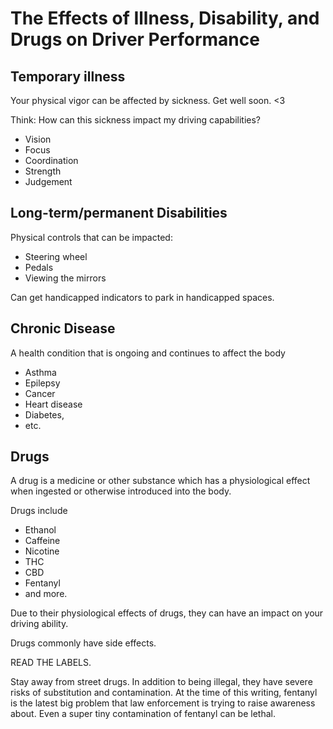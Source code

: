 # The Effects of Illness, Disability, and Drugs on Driver Performance

## Temporary illness

Your physical vigor can be affected by sickness. Get well soon. <3

Think: How can this sickness impact my driving capabilities?
* Vision
* Focus
* Coordination
* Strength
* Judgement

## Long-term/permanent Disabilities

Physical controls that can be impacted:
* Steering wheel
* Pedals
* Viewing the mirrors

Can get handicapped indicators to park in handicapped spaces.

## Chronic Disease
A health condition that is ongoing and continues to affect the body
* Asthma
* Epilepsy
* Cancer
* Heart disease
* Diabetes, 
* etc.

## Drugs

A drug is a medicine or other substance which has a physiological effect when ingested or otherwise introduced into the body.

Drugs include
* Ethanol
* Caffeine
* Nicotine
* THC
* CBD
* Fentanyl
* and more.

Due to their physiological effects of drugs, they can have an impact on your driving ability.

Drugs commonly have side effects. 

READ THE LABELS. 

Stay away from street drugs. In addition to being illegal, they have severe risks of substitution and contamination. At the time of this writing, fentanyl is the latest big problem that law enforcement is trying to raise awareness about. Even a super tiny contamination of fentanyl can be lethal.


